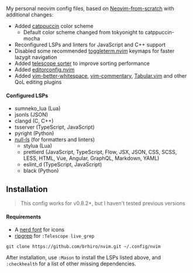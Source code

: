 My personal neovim config files, based on [Neovim-from-scratch](https://github.com/LunarVim/Neovim-from-scratch) with additional changes:

- Added [catppuccin](https://github.com/catppuccin/nvim) color scheme
  - Default color scheme changed from tokyonight to catppuccin-mocha
- Reconfigured LSPs and linters for JavaScript and C++ support
- Disabled some recommended [toggleterm.nvim](https://github.com/akinsho/toggleterm.nvim) keymaps for faster lazygit navigation
- Added [telescope sorter](https://github.com/nvim-telescope/telescope-fzf-native.nvim) to improve sorting performance
- Added [editorconfig.nvim](https://github.com/gpanders/editorconfig.nvim)
- Added [vim-better-whitespace](https://github.com/ntpeters/vim-better-whitespace), [vim-commentary](https://github.com/tpope/vim-commentary), [Tabular.vim](https://github.com/godlygeek/tabular) and other QoL editing plugins

#### Configured LSPs
- sumneko_lua (Lua)
- jsonls (JSON)
- clangd (C, C++)
- tsserver (TypeScript, JavaScript)
- pyright (Python)
- [null-ls](https://github.com/jose-elias-alvarez/null-ls.nvim) (for formatters and linters)
  - stylua (Lua)
  - prettierd (JavaScript, TypeScript, Flow, JSX, JSON, CSS, SCSS, LESS, HTML, Vue, Angular, GraphQL, Markdown, YAML)
  - eslint_d (TypeScript, JavaScript)
  - black (Python)

## Installation
> This config works for v0.8.2+, but I haven't tested previous versions
#### Requirements
- A [nerd font](https://www.nerdfonts.com/) for icons
- [ripgrep](https://github.com/BurntSushi/ripgrep) for `:Telescope live_grep`

```
git clone https://github.com/brhiro/nvim.git ~/.config/nvim
```

After installation, use `:Mason` to install the LSPs listed above, and `:checkhealth` for a list of other missing dependencies.
